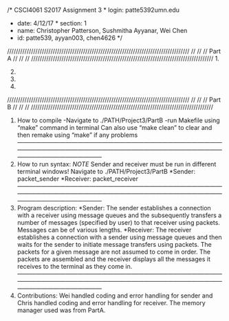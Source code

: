  /* CSCI4061 S2017 Assignment 3 * login: patte5392umn.edu
* date: 4/12/17 * section: 1  
* name: Christopher Patterson, Sushmitha Ayyanar, Wei Chen
* id: patte539, ayyan003, chen4626 */

////////////////////////////////////////////////////////////////////////////////////
//										  //
//					Part A					  //
//										  //
////////////////////////////////////////////////////////////////////////////////////
1.

2.

3.

4.

////////////////////////////////////////////////////////////////////////////////////
//										  //
//					Part B					  //
//										  //
////////////////////////////////////////////////////////////////////////////////////

1. How to compile
-Navigate to ./PATH/Project3/PartB
-run Makefile using “make” command in terminal
	Can also use “make clean” to clear and then remake using “make” if any problems
——————————————————————————————————————————————————————————————————————————————————
2. How to run syntax: *NOTE* Sender and receiver must be run in different terminal windows!
Navigate to ./PATH/Project3/PartB
*Sender: packet_sender <num of messages to send> 
*Receiver: packet_receiver <num of messages to receive> 
——————————————————————————————————————————————————————————————————————————————————  
3. Program description:
*Sender: The sender establishes a connection with a receiver using message queues and the subsequently transfers a number of messages (specified by user) to that receiver using packets. Messages can be of various lengths.
*Receiver: The receiver establishes a connection with a sender using message queues and then waits for the sender to initiate message transfers using packets. The packets for a given message are not assumed to come in order. The packets are assembled and the receiver displays all the messages it receives to the terminal as they come in. 
——————————————————————————————————————————————————————————————————————————————————  
4. Contributions:
Wei handled coding and error handling for sender and Chris handled coding and error handling for receiver. The memory manager used was from PartA.

